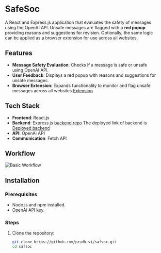 # SafeSoc

A React and Express.js application that evaluates the safety of messages using the OpenAI API. Unsafe messages are flagged with a **red popup** providing reasons and suggestions for revision. Optionally, the same logic can be applied as a browser extension for use across all websites.

## Features

- **Message Safety Evaluation**: Checks if a message is safe or unsafe using OpenAI API.
- **User Feedback**: Displays a red popup with reasons and suggestions for unsafe messages.
- **Browser Extension**: Expands functionality to monitor and flag unsafe messages across all websites.[Extension](https://github.com/prudh-vi/Safsoc/tree/main/extension)

## Tech Stack

- **Frontend**: React.js
- **Backend**: Express.js [backend repo](https://github.com/prudh-vi/repo) The deployed link of backend is [Deployed backend](https://repo-ecaf.onrender.com/)
- **API**: OpenAI API
- **Communication**: Fetch API

## Workflow

![Basic  Workflow](https://github.com/prudh-vi/Safsoc/blob/main/flow.png "Optional Screenshot Title")

## Installation

### Prerequisites

- Node.js and npm installed.
- OpenAI API key.

### Steps

1. Clone the repository:
   ```bash
   git clone https://github.com/prudh-vi/safsoc.git
   cd safsoc
